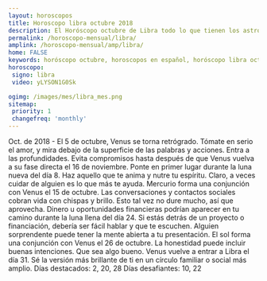 ```yaml
---
layout: horoscopos
title: Horoscopo libra octubre 2018
description: El Horóscopo octubre de Libra todo lo que tienen los astros preparados para este mes, amor, trabajo, familia. Todo sobre astrologia, tarot, predicciones. Horoscopo gratis en español, predicciones y astrología.
permalink: /horoscopo-mensual/libra/
amplink: /horoscopo-mensual/amp/libra/
home: FALSE
keywords: horóscopo octubre, horoscopos en español, horóscopo libra octubre , horóscopo esperanza gracia, horoscop, horóscopos gratis, horoscopo libra, Tarot, Astrologia, Zodíaco, libra, horoscopo gratis, horoscopo del mes 
horoscopo:
 signo: libra
 video: yLYSON1G0Sk

ogimg: /images/mes/libra_mes.png
sitemap:
 priority: 1
 changefreq: 'monthly'
---
```



Oct. de 2018 - El 5 de octubre, Venus se torna retrógrado. Tómate en serio el amor, y mira debajo de la superficie de las palabras y acciones. Entra a las profundidades. Evita compromisos hasta después de que Venus vuelva a su fase directa el 16 de noviembre. 
Ponte en primer lugar durante la luna nueva del día 8. Haz aquello que te anima y nutre tu espíritu. Claro, a veces cuidar de alguien es lo que más te ayuda. 
Mercurio forma una conjunción con Venus el 15 de octubre. Las conversaciones y contactos sociales cobran vida con chispas y brillo. Esto tal vez no dure mucho, así que aprovecha. 
Dinero u oportunidades financieras podrían aparecer en tu camino durante la luna llena del día 24. Si estás detrás de un proyecto o financiación, debería ser fácil hablar y que te escuchen. Alguien sorprendente puede tener la mente abierta a tu presentación. 
El sol forma una conjunción con Venus el 26 de octubre. La honestidad puede incluir buenas intenciones. Que sea algo bueno. 
Venus vuelve a entrar a Libra el día 31. Sé la versión más brillante de ti en un círculo familiar o social más amplio. 
Días destacados: 2, 20, 28
Días desafiantes: 10, 22